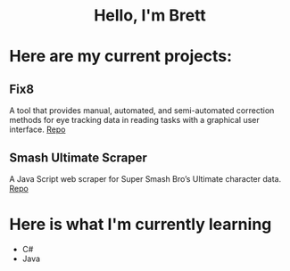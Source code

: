 <h1 align="center">Hello, I'm Brett</h1>

<!-- [![Brett's GitHub stats](https://github-readme-stats.vercel.app/api?username=brettmt13)](https://github.com/brettmt13/github-readme-stats) -->

# Here are my current projects:

## Fix8
A tool that provides manual, automated, and semi-automated correction methods for eye tracking data in reading tasks with a graphical user interface. [Repo](https://github.com/nalmadi/fix8)

## Smash Ultimate Scraper
A Java Script web scraper for Super Smash Bro’s Ultimate character data. [Repo](https://github.com/brettmt13/Smash-Ultimate-Scraper)

# Here is what I'm currently learning
- C#
- Java
